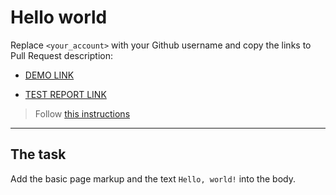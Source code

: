 # Hello world
Replace `<your_account>` with your Github username and copy the links to Pull Request description:
- [DEMO LINK](https://tatyana22.github.io/layout_hello-world/)

- [TEST REPORT LINK](https://tatyana22.github.io/layout_hello-world/report/html_report/)

> Follow [this instructions](https://mate-academy.github.io/layout_task-guideline/#how-to-solve-the-layout-tasks-on-github)
___

## The task 
Add the basic page markup and the text `Hello, world!` into the body.
